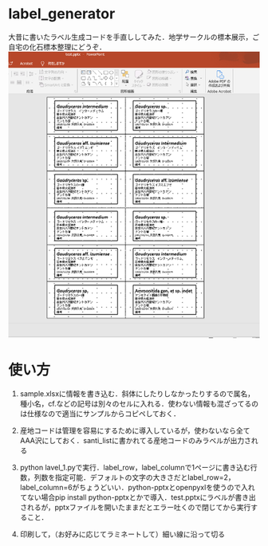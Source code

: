 # label_generator

大昔に書いたラベル生成コードを手直ししてみた．地学サークルの標本展示，ご自宅の化石標本整理にどうぞ．
![fig](https://github.com/ammokun/label_generator/blob/master/figure1.png)

# 使い方
1. sample.xlsxに情報を書き込む．斜体にしたりしなかったりするので属名，種小名，cf.などの記号は別々のセルに入れる．使わない情報も混ざってるのは仕様なので適当にサンプルからコピペしておく．

2. 産地コードは管理を容易にするために導入しているが，使わないなら全てAAA沢にしておく．santi_listに書かれてる産地コードのみラベルが出力される 

3. python lavel_1.pyで実行．label_row，label_columnで1ページに書き込む行数，列数を指定可能．デフォルトの文字の大きさだとlabel_row=2，label_column=6がちょうどいい．python-pptxとopenpyxlを使うので入れてない場合pip install python-pptxとかで導入．test.pptxにラベルが書き出されるが，pptxファイルを開いたままだとエラー吐くので閉じてから実行すること．

4. 印刷して，（お好みに応じてラミネートして）細い線に沿って切る
